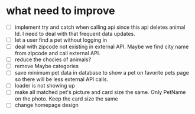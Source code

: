 # what need to improve
- [ ] implement try and catch when calling api since this api deletes animal Id. I need to deal with that frequent data updates.
- [ ] let a user find a pet without logging in
- [ ] deal with zipcode not existing in external API. Maybe we find city name from zipcode and call external API.
- [ ] reduce the chocies of animals?
- [ ] remove Maybe categories
- [ ] save minimum pet data in database to show a pet on favorite pets page so there will be less external API calls.
- [ ] loader is not showing up
- [ ] make all matched pet's picture and card size the same. Only PetName on the photo. Keep the card size the same
- [ ] change homepage design